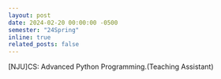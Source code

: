 ```yaml
---
layout: post
date: 2024-02-20 00:00:00 -0500
semester: "24Spring"
inline: true
related_posts: false
---
```


[NJU]CS: Advanced Python Programming.(Teaching Assistant)
